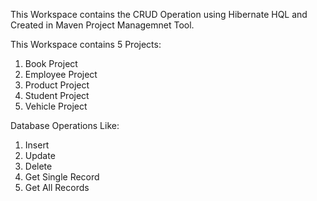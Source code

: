 This Workspace contains the CRUD Operation using Hibernate HQL and Created in Maven Project Managemnet Tool.

This Workspace contains 5 Projects:
1. Book Project
2. Employee Project
3. Product Project
4. Student Project
5. Vehicle Project

Database Operations Like:
1. Insert
2. Update
3. Delete
4. Get Single Record
5. Get All Records
